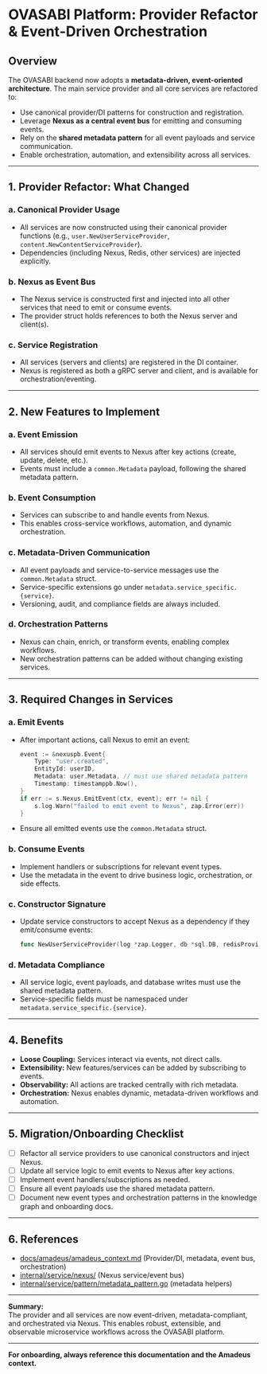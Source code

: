 # OVASABI Platform: Provider Refactor & Event-Driven Orchestration

## Overview

The OVASABI backend now adopts a **metadata-driven, event-oriented architecture**. The main service
provider and all core services are refactored to:

- Use canonical provider/DI patterns for construction and registration.
- Leverage **Nexus as a central event bus** for emitting and consuming events.
- Rely on the **shared metadata pattern** for all event payloads and service communication.
- Enable orchestration, automation, and extensibility across all services.

---

## 1. Provider Refactor: What Changed

### a. Canonical Provider Usage

- All services are now constructed using their canonical provider functions (e.g.,
  `user.NewUserServiceProvider`, `content.NewContentServiceProvider`).
- Dependencies (including Nexus, Redis, other services) are injected explicitly.

### b. Nexus as Event Bus

- The Nexus service is constructed first and injected into all other services that need to emit or
  consume events.
- The provider struct holds references to both the Nexus server and client(s).

### c. Service Registration

- All services (servers and clients) are registered in the DI container.
- Nexus is registered as both a gRPC server and client, and is available for orchestration/eventing.

---

## 2. New Features to Implement

### a. Event Emission

- All services should emit events to Nexus after key actions (create, update, delete, etc.).
- Events must include a `common.Metadata` payload, following the shared metadata pattern.

### b. Event Consumption

- Services can subscribe to and handle events from Nexus.
- This enables cross-service workflows, automation, and dynamic orchestration.

### c. Metadata-Driven Communication

- All event payloads and service-to-service messages use the `common.Metadata` struct.
- Service-specific extensions go under `metadata.service_specific.{service}`.
- Versioning, audit, and compliance fields are always included.

### d. Orchestration Patterns

- Nexus can chain, enrich, or transform events, enabling complex workflows.
- New orchestration patterns can be added without changing existing services.

---

## 3. Required Changes in Services

### a. Emit Events

- After important actions, call Nexus to emit an event:
  ```go
  event := &nexuspb.Event{
      Type: "user.created",
      EntityId: userID,
      Metadata: user.Metadata, // must use shared metadata pattern
      Timestamp: timestamppb.Now(),
  }
  if err := s.Nexus.EmitEvent(ctx, event); err != nil {
      s.log.Warn("failed to emit event to Nexus", zap.Error(err))
  }
  ```
- Ensure all emitted events use the `common.Metadata` struct.

### b. Consume Events

- Implement handlers or subscriptions for relevant event types.
- Use the metadata in the event to drive business logic, orchestration, or side effects.

### c. Constructor Signature

- Update service constructors to accept Nexus as a dependency if they emit/consume events:
  ```go
  func NewUserServiceProvider(log *zap.Logger, db *sql.DB, redisProvider *redis.Provider, notificationClient notificationpb.NotificationServiceClient, nexus nexuspb.NexusServiceServer) userpb.UserServiceServer
  ```

### d. Metadata Compliance

- All service logic, event payloads, and database writes must use the shared metadata pattern.
- Service-specific fields must be namespaced under `metadata.service_specific.{service}`.

---

## 4. Benefits

- **Loose Coupling:** Services interact via events, not direct calls.
- **Extensibility:** New features/services can be added by subscribing to events.
- **Observability:** All actions are tracked centrally with rich metadata.
- **Orchestration:** Nexus enables dynamic, metadata-driven workflows and automation.

---

## 5. Migration/Onboarding Checklist

- [ ] Refactor all service providers to use canonical constructors and inject Nexus.
- [ ] Update all service logic to emit events to Nexus after key actions.
- [ ] Implement event handlers/subscriptions as needed.
- [ ] Ensure all event payloads use the shared metadata pattern.
- [ ] Document new event types and orchestration patterns in the knowledge graph and onboarding
      docs.

---

## 6. References

- [docs/amadeus/amadeus_context.md](docs/amadeus/amadeus_context.md) (Provider/DI, metadata, event
  bus, orchestration)
- [internal/service/nexus/](internal/service/nexus/) (Nexus service/event bus)
- [internal/service/pattern/metadata_pattern.go](internal/service/pattern/metadata_pattern.go)
  (metadata helpers)

---

**Summary:**  
The provider and all services are now event-driven, metadata-compliant, and orchestrated via Nexus.
This enables robust, extensible, and observable microservice workflows across the OVASABI platform.

---

**For onboarding, always reference this documentation and the Amadeus context.**
